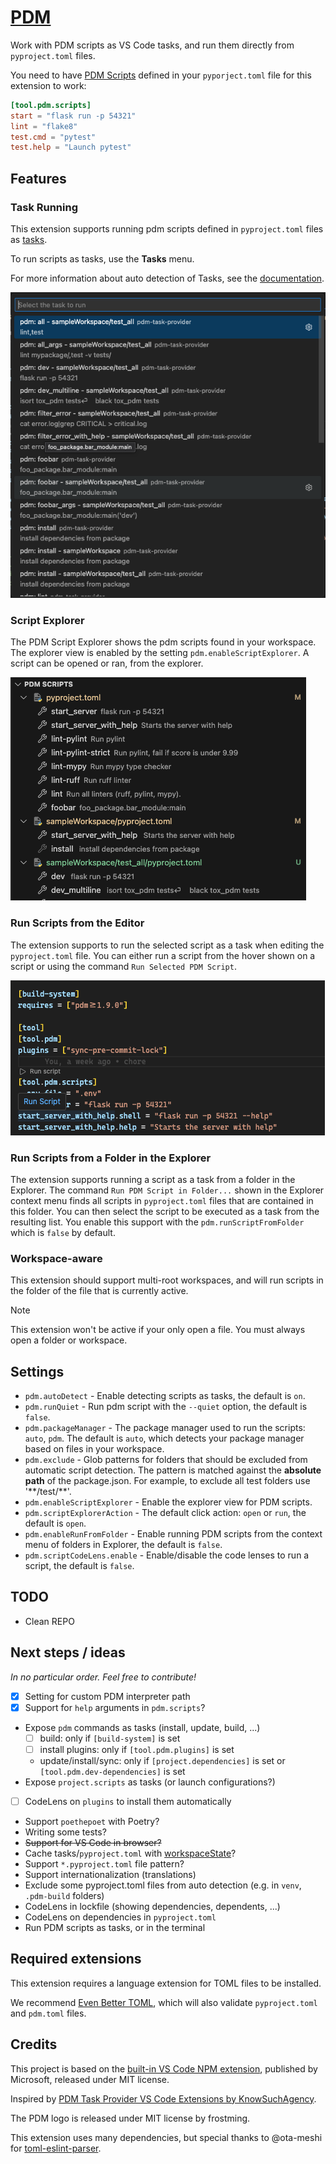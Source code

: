 # [PDM](https://marketplace.visualstudio.com/items?itemName=gabdug.pdm)

Work with PDM scripts as VS Code tasks, and run them directly from `pyproject.toml` files.

You need to have [PDM Scripts](https://pdm-project.org/latest/usage/scripts/) defined in your `pyporject.toml` file for this extension to work:

```toml pyproject.toml
[tool.pdm.scripts]
start = "flask run -p 54321"
lint = "flake8"
test.cmd = "pytest"
test.help = "Launch pytest"
```

## Features

### Task Running

This extension supports running pdm scripts defined in `pyproject.toml` files as [tasks](https://code.visualstudio.com/docs/editor/tasks).

To run scripts as tasks, use the **Tasks** menu.

For more information about auto detection of Tasks, see the [documentation](https://code.visualstudio.com/Docs/editor/tasks#_task-autodetection).

![](static/screenshots/task_runner.png)

### Script Explorer

The PDM Script Explorer shows the pdm scripts found in your workspace. The explorer view is enabled by the setting `pdm.enableScriptExplorer`. A script can be opened or ran, from the explorer.

![](static/screenshots/script_explorer.png)

### Run Scripts from the Editor

The extension supports to run the selected script as a task when editing the `pyproject.toml` file. You can either run a script from
the hover shown on a script or using the command `Run Selected PDM Script`.

![](static/screenshots/pyproject_codelens.png)

### Run Scripts from a Folder in the Explorer

The extension supports running a script as a task from a folder in the Explorer. The command `Run PDM Script in Folder...` shown in the Explorer context menu finds all scripts in `pyproject.toml` files that are contained in this folder. You can then select the script to be executed as a task from the resulting list. You enable this support with the `pdm.runScriptFromFolder` which is `false` by default.

### Workspace-aware

This extension should support multi-root workspaces, and will run scripts in the folder of the file that is currently active.

> [!NOTE]
> This extension won't be active if your only open a file. You must always open a folder or workspace.

## Settings

- `pdm.autoDetect` - Enable detecting scripts as tasks, the default is `on`.
- `pdm.runQuiet` - Run pdm script with the `--quiet` option, the default is `false`.
- `pdm.packageManager` - The package manager used to run the scripts: `auto`, `pdm`. The default is `auto`, which detects your package manager based on files in your workspace.
- `pdm.exclude` - Glob patterns for folders that should be excluded from automatic script detection. The pattern is matched against the **absolute path** of the package.json. For example, to exclude all test folders use '\*\*/test/\*\*'.
- `pdm.enableScriptExplorer` - Enable the explorer view for PDM scripts.
- `pdm.scriptExplorerAction` - The default click action: `open` or `run`, the default is `open`.
- `pdm.enableRunFromFolder` - Enable running PDM scripts from the context menu of folders in Explorer, the default is `false`.
- `pdm.scriptCodeLens.enable` - Enable/disable the code lenses to run a script, the default is `false`.

## TODO

- Clean REPO

## Next steps / ideas

_In no particular order. Feel free to contribute!_

- [X] Setting for custom PDM interpreter path
- [X] Support for `help` arguments in `pdm.scripts`?
- Expose `pdm` commands as tasks (install, update, build, ...)
  - [ ] build: only if `[build-system]` is set
  - [ ] install plugins: only if `[tool.pdm.plugins]` is set
  - update/install/sync: only if `[project.dependencies]` is set or `[tool.pdm.dev-dependencies]` is set
- Expose `project.scripts` as tasks (or launch configurations?)
- [ ] CodeLens on `plugins` to install them automatically
- Support `poethepoet` with Poetry?
- Writing some tests?
- ~~Support for VS Code in browser?~~
- Cache tasks/`pyproject.toml` with [workspaceState](https://code.visualstudio.com/api/references/vscode-api#ExtensionContext.workspaceState)?
- Support `*.pyproject.toml` file pattern?
- Support internationalization (translations)
- Exclude some pyproject.toml files from auto detection (e.g. in `venv`, `.pdm-build` folders)
- CodeLens in lockfile (showing dependencies, dependents, ...)
- CodeLens on dependencies in `pyproject.toml`
- Run PDM scripts as tasks, or in the terminal

## Required extensions

This extension requires a language extension for TOML files to be installed.

We recommend [Even Better TOML](https://marketplace.visualstudio.com/items?itemName=tamasfe.even-better-toml), which will also validate `pyproject.toml` and `pdm.toml` files.

## Credits

This project is based on the [built-in VS Code NPM extension](https://github.com/microsoft/vscode/tree/main/extensions/npm), published by Microsoft, released under MIT license.

Inspired by [PDM Task Provider VS Code Extensions by KnowSuchAgency](https://marketplace.visualstudio.com/items?itemName=knowsuchagency.pdm-task-provider).

The PDM logo is released under MIT license by frostming.

This extension uses many dependencies, but special thanks to @ota-meshi for [toml-eslint-parser](https://github.com/ota-meshi/toml-eslint-parser/tree/main).
